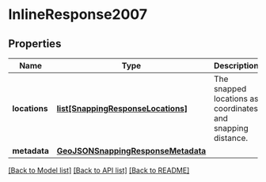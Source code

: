 # InlineResponse2007

## Properties
Name | Type | Description | Notes
------------ | ------------- | ------------- | -------------
**locations** | [**list[SnappingResponseLocations]**](SnappingResponseLocations.md) | The snapped locations as coordinates and snapping distance. | [optional] 
**metadata** | [**GeoJSONSnappingResponseMetadata**](GeoJSONSnappingResponseMetadata.md) |  | [optional] 

[[Back to Model list]](../README.md#documentation_for_models) [[Back to API list]](../README.md#documentation_for_api_endpoints) [[Back to README]](../README.md)

